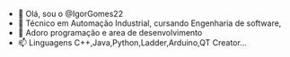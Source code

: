 - 👋 Olá, sou o  @IgorGomes22
- 🌱 Técnico em Automação Industrial, cursando Engenharia de software,
- 💞️ Adoro programação e area de desenvolvimento
- 📫 Linguagens C++,Java,Python,Ladder,Arduino,QT Creator...

<!---
IgorGomes22/IgorGomes22 is a ✨ special ✨ repository because its `README.md` (this file) appears on your GitHub profile.
You can click the Preview link to take a look at your changes.
--->
